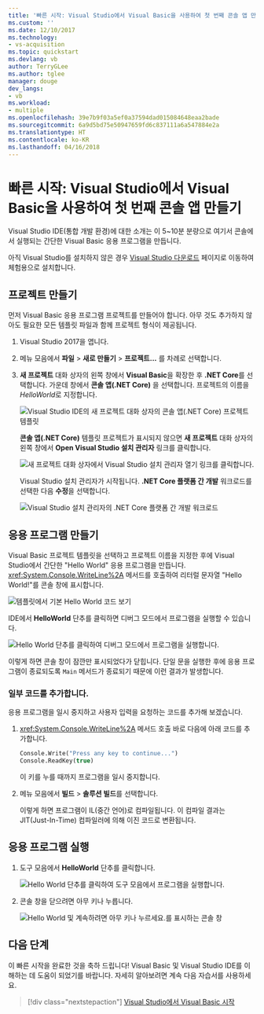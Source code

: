 ```yaml
---
title: '빠른 시작: Visual Studio에서 Visual Basic을 사용하여 첫 번째 콘솔 앱 만들기 | Microsoft Docs'
ms.custom: ''
ms.date: 12/10/2017
ms.technology:
- vs-acquisition
ms.topic: quickstart
ms.devlang: vb
author: TerryGLee
ms.author: tglee
manager: douge
dev_langs:
- vb
ms.workload:
- multiple
ms.openlocfilehash: 39e7b9f03a5ef0a37594dad015084648eaa2bade
ms.sourcegitcommit: 6a9d5bd75e50947659fd6c837111a6a547884e2a
ms.translationtype: HT
ms.contentlocale: ko-KR
ms.lasthandoff: 04/16/2018
---
```

# <a name="quickstart-create-your-first-console-app-in-visual-studio-with-visual-basic"></a>빠른 시작: Visual Studio에서 Visual Basic을 사용하여 첫 번째 콘솔 앱 만들기
Visual Studio IDE(통합 개발 환경)에 대한 소개는 이 5~10분 분량으로 여기서 콘솔에서 실행되는 간단한 Visual Basic 응용 프로그램을 만듭니다.

아직 Visual Studio를 설치하지 않은 경우 [Visual Studio 다운로드](https://aka.ms/vsdownload?utm_source=mscom&utm_campaign=msdocs) 페이지로 이동하여 체험용으로 설치합니다.

## <a name="create-a-project"></a>프로젝트 만들기
먼저 Visual Basic 응용 프로그램 프로젝트를 만들어야 합니다. 아무 것도 추가하지 않아도 필요한 모든 템플릿 파일과 함께 프로젝트 형식이 제공됩니다.

1. Visual Studio 2017을 엽니다.

2. 메뉴 모음에서 **파일** > **새로 만들기** > **프로젝트...** 를 차례로 선택합니다.

3. **새 프로젝트** 대화 상자의 왼쪽 창에서 **Visual Basic**을 확장한 후 **.NET Core**를 선택합니다. 가운데 창에서 **콘솔 앱(.NET Core)** 을 선택합니다. 프로젝트의 이름을 *HelloWorld*로 지정합니다.

   ![Visual Studio IDE의 새 프로젝트 대화 상자의 콘솔 앱(.NET Core) 프로젝트 템플릿](../ide/media/new-project-vb-dotnetcore-helloworld-console-app.png)

     **콘솔 앱(.NET Core)** 템플릿 프로젝트가 표시되지 않으면 **새 프로젝트** 대화 상자의 왼쪽 창에서 **Open Visual Studio 설치 관리자** 링크를 클릭합니다.

   ![새 프로젝트 대화 상자에서 Visual Studio 설치 관리자 열기 링크를 클릭합니다.](../ide/media/vb-open-visual-studio-installer-hello-world.png)

     Visual Studio 설치 관리자가 시작됩니다. **.NET Core 플랫폼 간 개발** 워크로드를 선택한 다음 **수정**을 선택합니다.

     ![Visual Studio 설치 관리자의 .NET Core 플랫폼 간 개발 워크로드](../ide/media/dot-net-core-xplat-dev-workload.png)

## <a name="create-the-application"></a>응용 프로그램 만들기
Visual Basic 프로젝트 템플릿을 선택하고 프로젝트 이름을 지정한 후에 Visual Studio에서 간단한 "Hello World" 응용 프로그램을 만듭니다. <xref:System.Console.WriteLine%2A> 메서드를 호출하여 리터럴 문자열 "Hello World!"를 콘솔 창에 표시합니다.

![템플릿에서 기본 Hello World 코드 보기](../ide/media/vb-console-helloworld-template.png)

IDE에서 **HelloWorld** 단추를 클릭하면 디버그 모드에서 프로그램을 실행할 수 있습니다.

  ![Hello World 단추를 클릭하여 디버그 모드에서 프로그램을 실행합니다.](../ide/media/vb-console-hello-world-button.png)

이렇게 하면 콘솔 창이 잠깐만 표시되었다가 닫힙니다. 단일 문을 실행한 후에 응용 프로그램이 종료되도록 `Main` 메서드가 종료되기 때문에 이런 결과가 발생합니다.

### <a name="add-some-code"></a>일부 코드를 추가합니다.
응용 프로그램을 일시 중지하고 사용자 입력을 요청하는 코드를 추가해 보겠습니다.

1. <xref:System.Console.WriteLine%2A> 메서드 호출 바로 다음에 아래 코드를 추가합니다.

   ```vb
   Console.Write("Press any key to continue...")
   Console.ReadKey(true)
   ```
   이 키를 누를 때까지 프로그램을 일시 중지합니다.

2. 메뉴 모음에서 **빌드** > **솔루션 빌드**를 선택합니다.

   이렇게 하면 프로그램이 IL(중간 언어)로 컴파일됩니다. 이 컴파일 결과는 JIT(Just-In-Time) 컴파일러에 의해 이진 코드로 변환됩니다.

## <a name="run-the-application"></a>응용 프로그램 실행
1. 도구 모음에서 **HelloWorld** 단추를 클릭합니다.

   ![Hello World 단추를 클릭하여 도구 모음에서 프로그램을 실행합니다.](../ide/media/vb-console-hello-world-button.png)

2. 콘솔 창을 닫으려면 아무 키나 누릅니다.

   ![Hello World 및 계속하려면 아무 키나 누르세요.를 표시하는 콘솔 창](../ide/media/vb-console-hello-world-press-any-key.png)

## <a name="next-steps"></a>다음 단계
이 빠른 시작을 완료한 것을 축하 드립니다! Visual Basic 및 Visual Studio IDE를 이해하는 데 도움이 되었기를 바랍니다. 자세히 알아보려면 계속 다음 자습서를 사용하세요.

> [!div class="nextstepaction"]
> [Visual Studio에서 Visual Basic 시작](tutorial-visual-basic-console.md)

